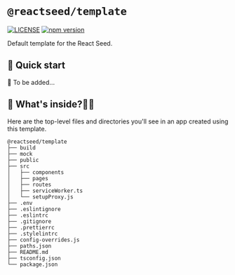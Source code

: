 # `@reactseed/template`

[![LICENSE][LICENSE-image]][LICENSE-url] [![npm version][npm-image]][npm-url]

[npm-image]: https://img.shields.io/npm/v/@reactseed/template.svg
[npm-url]: https://www.npmjs.com/package/@reactseed/template
[LICENSE-image]:https://img.shields.io/badge/license-BSD-blue.svg
[LICENSE-url]: https://github.com/reactseed/template/blob/master/LICENSE

Default template for the React Seed.
## 🚀 Quick start
🤔 To be added...

## 🧐 What's inside?
Here are the top-level files and directories you'll see in an app created using this template.

```
@reactseed/template
├── build
├── mock
├── public
├── src
│   ├── components
│   ├── pages
│   ├── routes
│   ├── serviceWorker.ts
│   └── setupProxy.js
├── .env
├── .eslintignore
├── .eslintrc
├── .gitignore
├── .prettierrc
├── .stylelintrc
├── config-overrides.js
├── paths.json
├── README.md
├── tsconfig.json
└── package.json
```

